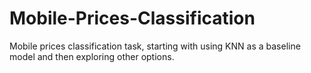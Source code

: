 # Mobile-Prices-Classification

Mobile prices classification task, starting with using KNN as a baseline model and then exploring other options.

